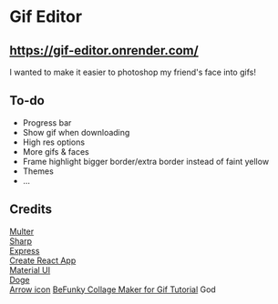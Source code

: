 # Gif Editor

## https://gif-editor.onrender.com/

I wanted to make it easier to photoshop my friend's face into gifs!

## To-do

- Progress bar
- Show gif when downloading
- High res options
- More gifs & faces
- Frame highlight bigger border/extra border instead of faint yellow
- Themes
- ...

## Credits

[Multer](https://github.com/expressjs/multer)  
[Sharp](https://sharp.pixelplumbing.com/)  
[Express](https://expressjs.com/)  
[Create React App](https://github.com/facebook/create-react-app)  
[Material UI](https://mui.com/)  
[Doge](https://i.imgur.com/AOVMsp7b.jpg)  
[Arrow icon](https://icons8.com)
[BeFunky Collage Maker for Gif Tutorial](https://www.befunky.com/)
God